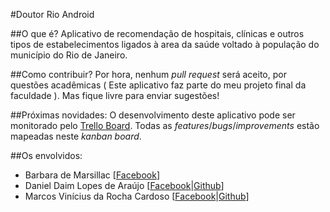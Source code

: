 #Doutor Rio Android

##O que é?
Aplicativo de recomendação de hospitais, clínicas e outros tipos de estabelecimentos ligados à area da saúde voltado à população do município do Rio de Janeiro.

##Como contribuir?
Por hora, nenhum *pull request* será aceito, por questões acadêmicas ( Este aplicativo faz parte do meu projeto final da faculdade ). Mas fique livre para enviar sugestões!

##Próximas novidades:
O desenvolvimento deste aplicativo pode ser monitorado pelo [Trello Board](https://trello.com/b/iKZTUvvc/doutor-rio). Todas as *features*/*bugs*/*improvements* estão mapeadas neste *kanban board*.

##Os envolvidos:
- Barbara de Marsillac [[Facebook](https://www.facebook.com/barbaramarsillac)]
- Daniel Daim Lopes de Araújo [[Facebook](https://www.facebook.com/daniel.daim)|[Github](https://github.com/dandaim)]
- Marcos Vinícius da Rocha Cardoso [[Facebook](https://www.facebook.com/vrcmarcos)|[Github](https://github.com/vrcmarcos)]
